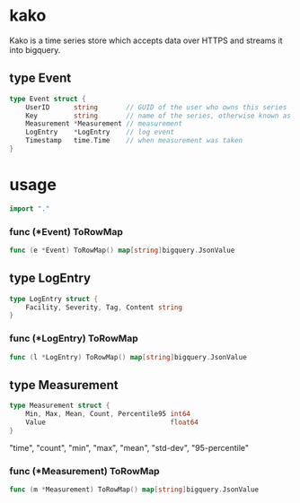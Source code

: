 # kako

Kako is a time series store which accepts data over HTTPS and streams it into bigquery.

## type Event
``` go
type Event struct {
    UserID      string       // GUID of the user who owns this series
    Key         string       // name of the series, otherwise known as key
    Measurement *Measurement // measurement
    LogEntry    *LogEntry    // log event
    Timestamp   time.Time    // when measurement was taken
}
```

# usage

``` go
import "."
```

### func (\*Event) ToRowMap
``` go
func (e *Event) ToRowMap() map[string]bigquery.JsonValue
```

## type LogEntry
``` go
type LogEntry struct {
    Facility, Severity, Tag, Content string
}
```

### func (\*LogEntry) ToRowMap
``` go
func (l *LogEntry) ToRowMap() map[string]bigquery.JsonValue
```

## type Measurement
``` go
type Measurement struct {
    Min, Max, Mean, Count, Percentile95 int64
    Value                               float64
}
```
"time", "count", "min", "max", "mean", "std-dev", "95-percentile"

### func (\*Measurement) ToRowMap
``` go
func (m *Measurement) ToRowMap() map[string]bigquery.JsonValue
```